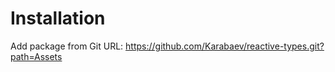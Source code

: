 # Installation
Add package from Git URL: https://github.com/Karabaev/reactive-types.git?path=Assets
